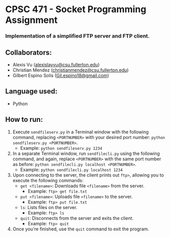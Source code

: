 # CPSC 471 - Socket Programming Assignment
### Implementation of a simplified FTP server and FTP client.


## Collaborators:
* Alexis Vu (alexislayvu@csu.fullerton.edu)
* Christian Mendez (christianmendez@csu.fullerton.edu)
* Gilbert Espino Solis (Gil.espino18@gmail.com)

## Language used:
* Python

## How to run:
1) Execute `sendfileserv.py` in a Terminal window with the following command, replacing `<PORTNUMBER>` with your desired port number: `python sendfileserv.py <PORTNUMBER>`.
    - Example: `python sendfileserv.py 1234`
2) In a separate Terminal window, run `sendfilecli.py` using the following command, and again, replace `<PORTNUMBER>` with the same port number as before: `python sendfilecli.py localhost <PORTNUMBER>`.
    - Example: `python sendfilecli.py localhost 1234`
3) Upon connecting to the server, the client prints out `ftp>`, allowing you to execute the following commands:
    - `get <filename>`: Downloads file `<filename>` from the server.
        - Example: `ftp> get file.txt`
    - `put <filename>`: Uploads file `<filename>` to the server.
        - Example: `ftp> put file.txt`
    - `ls`: Lists files on the server.
        - Example: `ftp> ls`
    - `quit`: Disconnects from the server and exits the client.
        - Example: `ftp> quit`
4) Once you're finished, use the `quit` command to exit the program.
